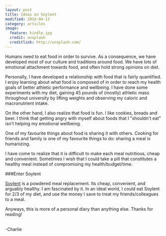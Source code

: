 ```yaml
---
layout: post
title: Ideas on Soylent
modified: 2014-04-12
category: articles
image:
  feature: kindle.jpg
  credit: unsplash
  creditlink: http://unsplash.com/
---
```


Humans need to eat food in order to survive. As a consequence, we have developed most of our culture and traditions around food. We have lots of emotional attachment towards food, and often hold strong opinions on diet. 

Personally, I have developed a relationship with food that is fairly quantified. I enjoy learning about what food is composed of in order to reach my health goals of better athletic performance and wellbeing. I have done some experiments with my diet, gaining 45 pounds of (mostly) athletic mass throughout university by lifting weights and observing my caloric and macronutrient intake. 

On the other hand, I also realize that food is fun. I like cookies, breads and beer. I think that getting angry with myself about foods that I "shouldn't eat" isn't helping my emotional wellbeing. 

One of my favourite things about food is sharing it with others. Cooking for friends and family is one of my favourite things to do: sharing a meal is humanizing. 

I have come to realize that it is difficult to make each meal nutritious, cheap and convenient. Sometimes I wish that I could take a pill that constitutes a healthy meal instead of compromising my health/budget/time. 

###Enter Soylent

[Soylent](http://soylent.me/) is a powdered meal replacement. Its cheap, convenient, and arguably healthy. I am fascinated by it. In an ideal world, I could eat Soylent for 2/3 of my diet, and use the money I save to treat my friends/colleagues to a meal. 

Anyways, this is more of a personal diary than anything else. Thanks for reading!

<br>
-Charlie


